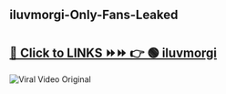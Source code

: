 
 ## iluvmorgi-Only-Fans-Leaked

# <h2><a href="https://clipsfans.com/iluvmorgi&ref=git">🔗 Click to LINKS ⏩⏩ 👉 🟢 iluvmorgi </a></h2>

<a href="https://clipsfans.com/iluvmorgi&ref=git" rel="nofollow" data-target="animated-image.originalLink"><img src="https://i.ibb.co.com/xMMVF88/686577567.gif" alt="Viral Video Original" style="max-width: 100%; display: inline-block;" data-target="animated-image.originalImage"></a>
